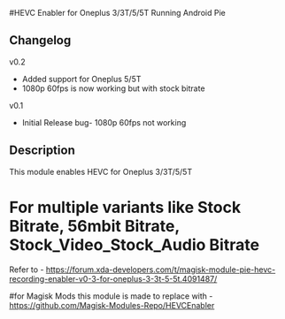 #HEVC Enabler for Oneplus 3/3T/5/5T Running Android Pie

## Changelog

v0.2
- Added support for Oneplus 5/5T
- 1080p 60fps is now working but with stock bitrate

v0.1
- Initial Release
     bug- 1080p 60fps not working

## Description 
This module enables HEVC for Oneplus 3/3T/5/5T

# For multiple variants like Stock Bitrate, 56mbit Bitrate, Stock_Video_Stock_Audio Bitrate 
Refer to - https://forum.xda-developers.com/t/magisk-module-pie-hevc-recording-enabler-v0-3-for-oneplus-3-3t-5-5t.4091487/

#for Magisk Mods this module is made to replace with - https://github.com/Magisk-Modules-Repo/HEVCEnabler